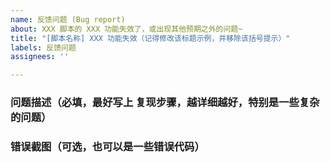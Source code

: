 ```yaml
---
name: 反馈问题 (Bug report)
about: XXX 脚本的 XXX 功能失效了，或出现其他预期之外的问题~
title: "[脚本名称] XXX 功能失效（记得修改该标题示例，并移除该括号提示）"
labels: 反馈问题
assignees: ''

---
```


<!-- [此处为注释内容] 请认真填写以下问题！如果太敷衍的话，可能会关闭该 Issues~ -->

### 问题描述（必填，最好写上 复现步骤，越详细越好，特别是一些复杂的问题）
> 

### 错误截图（可选，也可以是一些错误代码）
> 